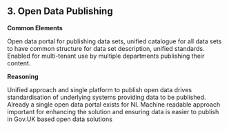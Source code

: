 ## 3. Open Data Publishing

**Common Elements**

Open data portal for publishing data sets, unified catalogue for all data sets to have common
structure for data set description, unified standards. Enabled for multi-tenant use by multiple departments publishing their content.

**Reasoning**

Unified approach and single platform to publish open data drives standardisation of underlying systems providing data to be published. Already a single open data portal exists for NI. Machine readable
approach important for enhancing the solution and ensuring data is easier to publish in Gov.UK based
open data solutions
